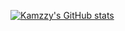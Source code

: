 [![Kamzzy's GitHub stats](https://github-readme-stats.vercel.app/api?username=kamzzy&theme=algolia)](https://github.com/kamzzy/README.md)
